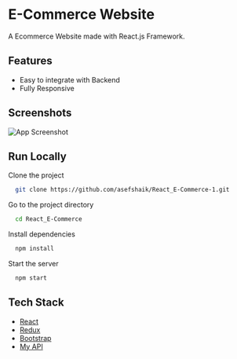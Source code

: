 # E-Commerce Website

A Ecommerce Website made with React.js Framework.



## Features

- Easy to integrate with Backend
- Fully Responsive


## Screenshots

![App Screenshot](https://img.rasset.ie/00139b7c-1600.jpg)



## Run Locally

Clone the project

```bash
  git clone https://github.com/asefshaik/React_E-Commerce-1.git
```

Go to the project directory

```bash
  cd React_E-Commerce
```

Install dependencies

```bash
  npm install
```

Start the server

```bash
  npm start
```



## Tech Stack

* [React](https://reactjs.org/)
* [Redux](https://redux.js.org/)
* [Bootstrap](https://getbootstrap.com/)
* [My API](http://localhost:3000/api/products)

